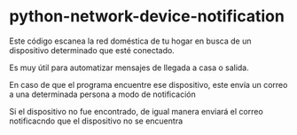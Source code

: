 # python-network-device-notification


Este código escanea la red doméstica de tu hogar en busca de un dispositivo determinado que esté conectado.

Es muy útil para automatizar mensajes de llegada a casa o salida. 

En caso de que el programa encuentre ese dispositivo, este envía un correo a una determinada persona a modo de notificación

Si el dispositivo no fue encontrado, de igual manera enviará el correo notificacndo que el dispositivo no se encuentra




